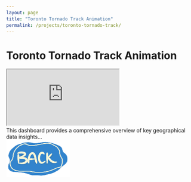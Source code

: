 ```yaml
---
layout: page
title: "Toronto Tornado Track Animation"
permalink: /projects/toronto-tornado-track/
---
```


<div class="project-container">

  <h1 class="project-title">Toronto Tornado Track Animation</h1>

  <div class="map-section">
      <iframe 
          class="map-container"
          src="https://utoronto.maps.arcgis.com/apps/instant/slider/index.html?appid=c67dc29fd9594821873c38518a13ee00"
          allowfullscreen>
      </iframe>
  </div>

  <div class="description">
      <d>This dashboard provides a comprehensive overview of key geographical data insights...</d>
  </div>

  <div class="back-to-projects">
      <a href="/Projects/">
          <img src="/assets/images/back_button.png" alt="Back to Projects">
      </a>
  </div>

</div>
